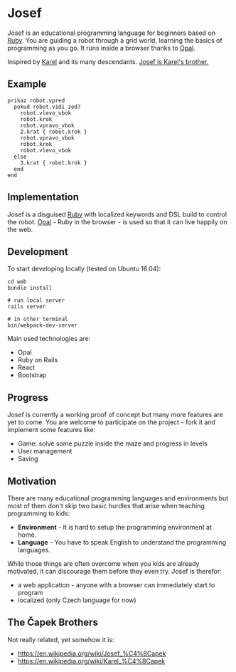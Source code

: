 # Josef

Josef is an educational programming language for beginners based on [Ruby].
You are guiding a robot through a grid world, learning the basics of
programming as you go. It runs inside a browser thanks to [Opal].

Inspired by [Karel] and its many descendants. [Josef is Karel's brother.](https://en.wikipedia.org/wiki/Brothers_%C4%8Capek)

## Example

```
prikaz robot.vpred
  pokud robot.vidi_zed?
    robot.vlevo_vbok
    robot.krok
    robot.vpravo_vbok
    2.krat { robot.krok }
    robot.vpravo_vbok
    robot.krok
    robot.vlevo_vbok
  else
    3.krat { robot.krok }
  end
end

```

## Implementation

Josef is a disguised [Ruby] with localized keywords and 
DSL build to control the robot. [Opal] - Ruby
in the browser - is used so that it can live happily on the web.

## Development

To start developing locally (tested on Ubuntu 16.04):
   
    cd web
    bundle install

    # run local server
    rails server

    # in other terminal
    bin/webpack-dev-server
    
Main used technologies are:

- Opal
- Ruby on Rails
- React
- Bootstrap

## Progress

Josef is currently a working proof of concept but many more features 
are yet to come. You are welcome to participate on the project - fork
it and implement some features like:

- Game: solve some puzzle inside the maze and progress in levels
- User management
- Saving 


## Motivation

There are many educational programming languages and environments
but most of them don't skip two basic hurdles that arise
when teaching programming to kids:

- __Environment__ - It is hard to setup the programming environment at home.
- __Language__ - You have to speak English to understand the programming languages.

While those things are often overcome when you kids are already
motivated, it can discourage them before they even try. Josef is therefor:

 - a web application - anyone with a browser can immediately start to program
 - localized (only Czech language for now)

## The Čapek Brothers

Not really related, yet somehow it is:

- https://en.wikipedia.org/wiki/Josef_%C4%8Capek
- https://en.wikipedia.org/wiki/Karel_%C4%8Capek

[Opal]: https://github.com/opal/opal
[Karel]: https://en.wikipedia.org/wiki/Karel_(programming_language)
[Ruby]:  https://www.ruby-lang.org/
